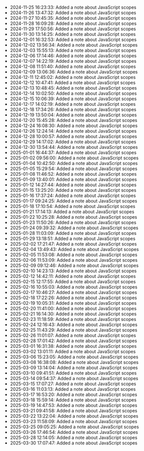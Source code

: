 - 2024-11-25 16:23:33: Added a note about JavaScript scopes
- 2024-11-26 13:47:32: Added a note about JavaScript scopes
- 2024-11-27 10:45:35: Added a note about JavaScript scopes
- 2024-11-28 16:09:28: Added a note about JavaScript scopes
- 2024-11-29 17:50:56: Added a note about JavaScript scopes
- 2024-11-30 13:14:25: Added a note about JavaScript scopes
- 2024-12-01 16:32:53: Added a note about JavaScript scopes
- 2024-12-02 13:56:34: Added a note about JavaScript scopes
- 2024-12-03 15:55:13: Added a note about JavaScript scopes
- 2024-12-06 17:14:46: Added a note about JavaScript scopes
- 2024-12-07 14:22:19: Added a note about JavaScript scopes
- 2024-12-08 11:51:40: Added a note about JavaScript scopes
- 2024-12-09 13:06:36: Added a note about JavaScript scopes
- 2024-12-11 12:45:02: Added a note about JavaScript scopes
- 2024-12-12 10:47:41: Added a note about JavaScript scopes
- 2024-12-13 10:48:45: Added a note about JavaScript scopes
- 2024-12-14 10:02:50: Added a note about JavaScript scopes
- 2024-12-15 10:06:39: Added a note about JavaScript scopes
- 2024-12-17 14:02:19: Added a note about JavaScript scopes
- 2024-12-18 17:34:26: Added a note about JavaScript scopes
- 2024-12-19 13:50:04: Added a note about JavaScript scopes
- 2024-12-20 15:45:28: Added a note about JavaScript scopes
- 2024-12-24 16:08:30: Added a note about JavaScript scopes
- 2024-12-26 12:24:14: Added a note about JavaScript scopes
- 2024-12-28 10:00:57: Added a note about JavaScript scopes
- 2024-12-29 14:17:02: Added a note about JavaScript scopes
- 2024-12-30 13:54:44: Added a note about JavaScript scopes
- 2025-01-01 16:44:37: Added a note about JavaScript scopes
- 2025-01-02 09:56:00: Added a note about JavaScript scopes
- 2025-01-04 10:42:50: Added a note about JavaScript scopes
- 2025-01-05 15:29:54: Added a note about JavaScript scopes
- 2025-01-08 11:46:52: Added a note about JavaScript scopes
- 2025-01-09 13:40:01: Added a note about JavaScript scopes
- 2025-01-12 14:27:44: Added a note about JavaScript scopes
- 2025-01-15 13:25:20: Added a note about JavaScript scopes
- 2025-01-16 17:37:24: Added a note about JavaScript scopes
- 2025-01-17 09:24:25: Added a note about JavaScript scopes
- 2025-01-18 17:10:54: Added a note about JavaScript scopes
- 2025-01-21 17:14:13: Added a note about JavaScript scopes
- 2025-01-22 10:25:28: Added a note about JavaScript scopes
- 2025-01-23 11:50:26: Added a note about JavaScript scopes
- 2025-01-24 09:39:32: Added a note about JavaScript scopes
- 2025-01-28 11:03:09: Added a note about JavaScript scopes
- 2025-01-29 13:18:51: Added a note about JavaScript scopes
- 2025-02-02 17:21:47: Added a note about JavaScript scopes
- 2025-02-04 13:49:43: Added a note about JavaScript scopes
- 2025-02-05 11:53:08: Added a note about JavaScript scopes
- 2025-02-06 11:53:09: Added a note about JavaScript scopes
- 2025-02-09 09:12:46: Added a note about JavaScript scopes
- 2025-02-10 14:23:13: Added a note about JavaScript scopes
- 2025-02-12 14:42:11: Added a note about JavaScript scopes
- 2025-02-15 12:17:55: Added a note about JavaScript scopes
- 2025-02-16 10:55:03: Added a note about JavaScript scopes
- 2025-02-17 10:46:27: Added a note about JavaScript scopes
- 2025-02-18 17:22:26: Added a note about JavaScript scopes
- 2025-02-19 10:05:31: Added a note about JavaScript scopes
- 2025-02-20 11:41:00: Added a note about JavaScript scopes
- 2025-02-21 16:14:30: Added a note about JavaScript scopes
- 2025-02-23 11:18:59: Added a note about JavaScript scopes
- 2025-02-24 12:16:43: Added a note about JavaScript scopes
- 2025-02-25 11:43:29: Added a note about JavaScript scopes
- 2025-02-26 11:01:07: Added a note about JavaScript scopes
- 2025-02-28 17:01:42: Added a note about JavaScript scopes
- 2025-03-01 16:31:38: Added a note about JavaScript scopes
- 2025-03-02 13:01:11: Added a note about JavaScript scopes
- 2025-03-06 15:23:05: Added a note about JavaScript scopes
- 2025-03-08 16:38:08: Added a note about JavaScript scopes
- 2025-03-09 13:14:04: Added a note about JavaScript scopes
- 2025-03-10 09:41:51: Added a note about JavaScript scopes
- 2025-03-14 09:54:37: Added a note about JavaScript scopes
- 2025-03-15 17:07:27: Added a note about JavaScript scopes
- 2025-03-16 11:03:13: Added a note about JavaScript scopes
- 2025-03-17 16:53:20: Added a note about JavaScript scopes
- 2025-03-18 15:59:14: Added a note about JavaScript scopes
- 2025-03-19 14:47:53: Added a note about JavaScript scopes
- 2025-03-21 09:41:58: Added a note about JavaScript scopes
- 2025-03-22 13:22:04: Added a note about JavaScript scopes
- 2025-03-23 11:58:09: Added a note about JavaScript scopes
- 2025-03-25 09:05:25: Added a note about JavaScript scopes
- 2025-03-26 17:46:54: Added a note about JavaScript scopes
- 2025-03-28 12:14:05: Added a note about JavaScript scopes
- 2025-03-30 17:07:47: Added a note about JavaScript scopes
